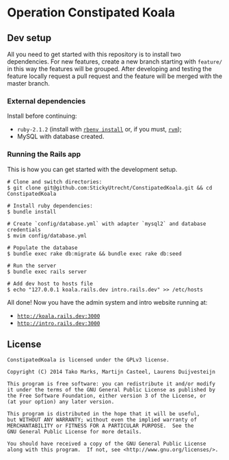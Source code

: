 # Operation Constipated Koala

## Dev setup

All you need to get started with this repository is to install two dependencies. For
new features, create a new branch starting with `feature/` in this way the features
will be grouped. After developing and testing the feature locally request a pull
request and the feature will be merged with the master branch.

### External dependencies

Install before continuing:

 - `ruby-2.1.2` (install with [`rbenv install`][rbenv] or, if you must, [`rvm`][rvm]);
 - MySQL with database created.

  [rbenv]: https://github.com/sstephenson/rbenv
  [rvm]: http://rvm.io/

### Running the Rails app

This is how you can get started with the development setup.

```shell
# Clone and switch directories:
$ git clone git@github.com:StickyUtrecht/ConstipatedKoala.git && cd ConstipatedKoala

# Install ruby dependencies:
$ bundle install

# Create `config/database.yml` with adapter `mysql2` and database credentials
$ mvim config/database.yml

# Populate the database
$ bundle exec rake db:migrate && bundle exec rake db:seed

# Run the server
$ bundle exec rails server

# Add dev host to hosts file
$ echo "127.0.0.1 koala.rails.dev intro.rails.dev" >> /etc/hosts
```

All done! Now you have the admin system and intro website running at:

 - [`http://koala.rails.dev:3000`](http://koala.rails.dev:3000)
 - [`http://intro.rails.dev:3000`](http://intro.rails.dev:3000)

## License

```
ConstipatedKoala is licensed under the GPLv3 license.

Copyright (C) 2014 Tako Marks, Martijn Casteel, Laurens Duijvesteijn

This program is free software: you can redistribute it and/or modify
it under the terms of the GNU General Public License as published by
the Free Software Foundation, either version 3 of the License, or
(at your option) any later version.

This program is distributed in the hope that it will be useful,
but WITHOUT ANY WARRANTY; without even the implied warranty of
MERCHANTABILITY or FITNESS FOR A PARTICULAR PURPOSE.  See the
GNU General Public License for more details.

You should have received a copy of the GNU General Public License
along with this program.  If not, see <http://www.gnu.org/licenses/>.
```
